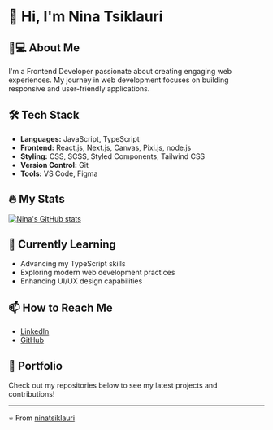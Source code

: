 # 👋 Hi, I'm Nina Tsiklauri

## 👩💻 About Me
I'm a Frontend Developer passionate about creating engaging web experiences. My journey in web development focuses on building responsive and user-friendly applications.

## 🛠️ Tech Stack
- **Languages:** JavaScript, TypeScript
- **Frontend:** React.js, Next.js, Canvas, Pixi.js, node.js
- **Styling:** CSS, SCSS, Styled Components, Tailwind CSS
- **Version Control:** Git
- **Tools:** VS Code, Figma

## 🔥 My Stats
[![Nina's GitHub stats](https://github-readme-stats.vercel.app/api?username=ninatsiklauri&show_icons=true&theme=radical)](https://github.com/ninatsiklauri)

## 🌱 Currently Learning
- Advancing my TypeScript skills
- Exploring modern web development practices
- Enhancing UI/UX design capabilities

## 📫 How to Reach Me
- [LinkedIn](https://www.linkedin.com/in/nina-tsiklauri)
- [GitHub](https://github.com/ninatsiklauri)

## 💼 Portfolio
Check out my repositories below to see my latest projects and contributions!

---
⭐️ From [ninatsiklauri](https://github.com/ninatsiklauri)
 
